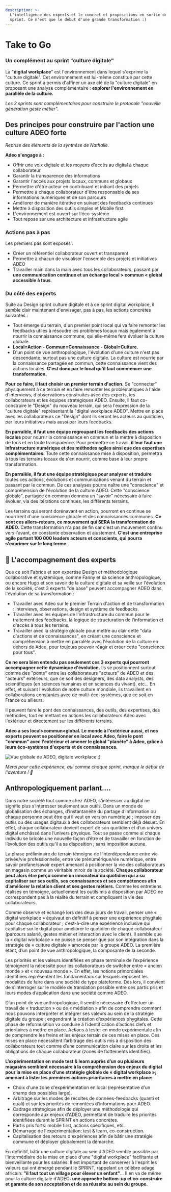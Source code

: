 ```yaml
---
description: >-
  L'intelligence des experts et le concret et propositions en sortie de ce mini
  sprint. Ce n'est que le début d'une grande transformation :)
---
```


# Take to Go

### Un complément au sprint "culture digitale"

La "**digital workplace**" est l'environnement dans lequel s'exprime la "culture digitale". Cet environnement est lui-même constitué par cette culture. Ce sprint a permis d'affiner un axe clé de la "culture digitale" en proposant une analyse complémentaire : **explorer l'environnement en parallèle de la culture.**

_Les 2 sprints sont complémentaires pour construire le protocole "nouvelle génération geste métier"._

## Des principes pour construire par l'action une culture ADEO forte

_Reprise des éléments de la synthèse de Nathalie._

**Adeo s'engage à :**

* Offrir une voix digitale et les moyens d'accès au digital à chaque collaborateur
* Garantir la transparence des informations
* Garantir l'accès aux projets locaux, communs et globaux
* Permettre d'être acteur en contribuant et initiant des projets
* Permettre à chaque collaborateur d'être responsable de ses informations numériques et de son parcours
* Améliorer de manière itérative en suivant des feedbacks continues
* Mettre à disposition des outils simples et Mobile first
* L'environnement est ouvert sur l'éco-système
* Tout repose sur une architecture et infrastructure agile

### Actions pas à pas

Les premiers pas sont exposés : 

* Créer un référentiel collaborateur ouvert et transparent
* Permettre à chacun de visualiser l'ensemble des projets et initiatives ADEO
* Travailler main dans la main avec tous les collaborateurs, passant par **une communication continue et un échange local &gt; commun &lt; global accessible à tous**.

### Du côté des experts

Suite au Design sprint culture digitale et à ce sprint digital workplace, il semble clair maintenant d'envisager, pas à pas, les actions concrètes suivantes : 

* Tout émerge du terrain, d'un premier point local qui va faire remonter les feedbacks utiles à résoudre les problèmes locaux mais également à nourrir la connaissance commune, qui elle-même fera évoluer la culture globale.
* **Local=Action - Commun=Connaissance - Global=Culture.**
* D'un point de vue anthropologique, l'évolution d'une culture n'est pas descendante, surtout pas une culture digitale. La culture est nourrie par la connaissance partagée en commun, cette connaissance vient des actions locales. **C'est donc par le local qu'il faut commencer une transformation.**

**Pour ce faire, il faut choisir un premier terrain d'action.** Se "connecter" physiquement à ce terrain et en faire remonter les problématiques à l'aide d'interviews, d'observations construites avec des experts, les collaborateurs et les équipes stratégiques ADEO. Ensuite, il faut co-construire le "Design" du nouveau terrain, qui sera l'expression de la "culture digitale" représentant la "digital workplace ADEO". Mettre en place avec les collaborateurs ce "Design" dont ils seront les acteurs au quotidien, par leurs initiatives mais aussi par leurs feedbacks.

**En parralèle, il faut une équipe regroupant les feedbacks des actions locales** pour nourrir la connaissance en commun et la mettre à disposition de tous et en toute transparence. Pour permettre ce travail, **il leur faut une infrastructure numérique et des méthodes agiles ainsi que des expertises complémentaires.** Toute cette connaissance mise à disposition, permettra à tous les terrains locaux de s'en nourrir, comme base à leur propre transformation.

**En parralèle, il faut une équipe stratégique pour analyser et traduire** toutes ces actions, évolutions et communications venant du terrain et passant par le commun. De ces analyses pourra naître une "conscience" et compréhension de l'évolution de la culture ADEO. Cette "conscience globale", partagée en commun donnera un "savoir" nécessaire à faire évoluer, via des itérations continues, les différents terrains.

Les terrains qui seront dorénavant en action, pourront en continue se nourrirent d'une conscience globale et des connaissances communes. **Ce sont ces allers-retours, ce mouvement qui SERA la transformation de ADEO.** Cette transformation n'a pas de fin car c'est un mouvement continu vers l'avant, en constante observation et ajustement. **C'est une entreprise agile portant 100 000 leaders acteurs et conscients, qui pourra s'exprimer sur le long terme.**

## 🚀 L'accompagnement des experts

Que ce soit Fabrice et son expertise Design et méthodologique collaborative et systémique, comme Fanny et sa science anthropologique, ou encore Hugo et son savoir de la culture digitale et sa veille sur l'évolution de la société, c'est 3 experts "de base" peuvent accompagner ADEO dans l'évolution de sa transformation :

* Travailler avec Adeo sur le premier Terrain d'action et de transformation : interviews, observations, design et système de feedbacks.
* Travailler avec les équipes de l'infrastructure du commun pour le traitement des feedbacks, la logique de structuration de l'information et d'accès à tous les terrains.
* Travailler avec la stratégie globale pour mettre au clair cette "data d'actions et de connaissances", en créant une conscience et compréhension à mettre en parralèle avec l'évolution de la culture en dehors de Adeo, pour toujours pouvoir réagir et créer cette "conscience pour tous".

**Ce ne sera bien entendu pas seulement ces 3 experts qui pourront accompagner cette dynamique d'évolution.** Ils se positionnent surtout comme des "ponts" entre les collaborateurs "acteurs" de ADEO et des "acteurs" extérieurs, que ce soit des designers, des data analysts, des scientifiques \(en sciences humaines et en sciences du vivant\), etc... En effet, et suivant l'évolution de notre culture mondiale, ils travaillent en collaborations constantes avec de multi-éco-systèmes, que ce soit en France ou ailleurs.

Il peuvent faire le pont des connaissances, des outils, des expertises, des méthodes, tout en mettant en actions les collaborateurs Adeo avec l'extérieur et directement sur les différents terrains.

**Adeo a ses local&gt;commun&lt;global. Le monde à l'extérieur aussi, et nos experts peuvent se positionner en local avec Adeo, faire le pont "commun" avec l'extérieur et amener le global "planète" à Adeo, grâce à leurs éco-systèmes d'experts et de connaissances.**

![Vue globale de ADEO, digitale workplace  ;\)](.gitbook/assets/img_3564-2.jpg)

_Merci pour cette expérience, qui comme chaque sprint, marque le début de l'aventure ! 🚀_

## Anthropologiquement parlant....

Dans notre société tout comme chez ADEO, s’intéresser au digital ne signifie plus s’intéresser seulement aux outils. Dans un monde de globalisation des échanges, d’instantanéité du partage d’information ou chaque personne peut être qui il veut en version numérique ; imposer des outils ou des usages digitaux à des collaborateurs semblent déjà désuet. En effet, chaque collaborateur devient expert de son quotidien et d’un univers digital enchâssé dans l’univers physique. Tout se passe comme si chaque individu se bricole une nouvelle façon d’être et de travailler en fonction de l’évolution des outils qu’il a sa disposition ; sans imposition aucune.

La phase préliminaire de terrain témoigne de l’interdépendance entre vie privée/vie professionnelle, entre vie prénumérique/vie numérique, entre savoir profane/savoir expert amenant à positionner la vie des collaborateurs en magasin comme un véritable miroir de la société. **Chaque collaborateur peut alors être perçu comme un innovateur du quotidien qui a su capitaliser sur ses outils, ses connaissances et ses compétences afin d’améliorer la relation client et ses gestes métiers.** Comme les entretiens réalisés en témoigne, actuellement les outils mis à disposition par ADEO ne correspondent pas à la réalité du terrain et compliquent la vie des collaborateurs.

Comme observé et échangé lors des deux jours de travail, penser une « digital workplace » équivaut en définitif à penser une expérience phygitale pour chaque collaborateur ; c’est-à-dire une expérience inclusive qui capitalise sur le digital pour améliorer le quotidien de chaque collaborateur \(parcours salarié, gestes métier et interaction avec le client\). Il semble que la « digital workplace » ne puisse se penser que par son intégration dans la stratégie de « culture digitale » amorcée par le groupe ADEO. La première étant, d’un point de vue anthropologique, la composante de la seconde.

Les priorités et les valeurs identifiées en phase terminale de l’expérience témoignent la nécessité pour les collaborateurs de switcher entre « ancien monde » et « nouveau monde ». En effet, les notions primordiales identifiées représentent les fondamentaux sur lesquels reposent les modalités de faire dans une société de type plateforme. Dès lors, il convient de s’interroger sur le modèle de translation possible entre ces partis pris et leurs modes d’application dans une société comme ADEO.

D’un point de vue anthropologique, il semble nécessaire d’effectuer un travail de « traduction » ou de « médiation » afin de comprendre comment nous pouvons interpréter et intégrer ses valeurs au sein de la stratégie digitale du groupe ; engendrant la création d’expériences phygitales. Cette phase de reformulation va conduire à l’identification d’actions clefs et prioritaires à mettre en place. Actions à tester en mode expérimentale afin de comprendre les freins et les enjeux terrain de ces mises en place. Ces mises en place nécessitent l’arbitrage des outils mis à disposition des collaborateurs tout comme d’une communication claire sur les droits et les obligations de chaque collaborateur \(zones de flottements identifiés\).

**L’expérimentation en mode test & learn auprès d’un ou plusieurs magasins semblent nécessaire à la compréhension des enjeux du digital pour la mise en place d’une stratégie globale de « digital workplace »; amenant à lister les premières actions prioritaires à mettre en place:**

* Choix d'une zone d'expérimentation en local \(représentative d'un champ des possibles large\).
* Arbitrage sur les modes de récoltes de données-feedbacks \(quanti et quali\) et sur les priorités de remontées d'informations pour ADEO.
* Cadrage stratégique afin de déployer une méthodologie qui corresponde aux enjeux d'ADEO, permettant de traduire les priorités identifiées durant le SPRINT en actions concrètes.
* Partis pris forts: mobile first, actions spécifiques, etc.
* Démarrage de l'expérimentation: test & learn, co-construction.
* Capitalisation des retours d'expériences afin de bâtir une stratégie commune et déployer globalement la démarche.

En définitif, bâtir une culture digitale au sein d'ADEO semble possible par l'intermédiaire de la mise en place d'une "digital workplace" facilitante et bienveillante pour les salariés. Il est important de conserver à l'esprit les valeurs qui ont émergé pendant le SPRINT, rappelant un célèbre adage africain: **"il faut tout un village pour élever un enfant"**... Il en va de même pour la culture digitale d'ADEO: **une approche bottom-up et co-construire et garante de son acceptation et de sa réussite au sein du groupe.**  


